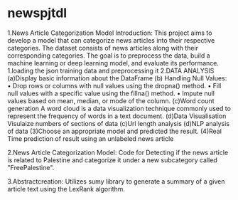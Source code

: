 # newspjtdl
1.News Article Categorization Model
Introduction:
This project aims to develop a model that can categorize news articles into their respective categories. 
The dataset consists of news articles along with their corresponding categories. 
The goal is to preprocess the data, build a machine learning or deep learning model, and evaluate its performance.
1.loading the json training data and preprocessing it
2.DATA ANALYSIS
(a)Display basic information about the DataFrame
(b)	Handling Null Values:
•	Drop rows or columns with null values using the dropna() method.
•	Fill null values with a specific value using the fillna() method.
•	Impute null values based on mean, median, or mode of the column.
(c)Word count generation
A word cloud is a data visualization technique commonly used to represent the frequency of words in a text document. 
(d)Data Visualisation
Visulaize numbers of sections of data
(c)Url length analysis
(d)NLP analysis of data
(3)Choose an appropriate model and predicted the result.
(4)Real Time prediction of result using an unlabeled news article


2.News Article Categorization Model:
Code for Detecting if the news article is related to Palestine and categorize it under a new subcategory called "FreePalestine".


3.Abstractcreation:
Utilizes sumy library to generate a summary of a given article text using the LexRank algorithm.
